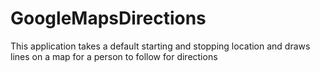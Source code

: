# GoogleMapsDirections

This application takes a default starting and stopping location and 
draws lines on a map for a person to follow for directions
